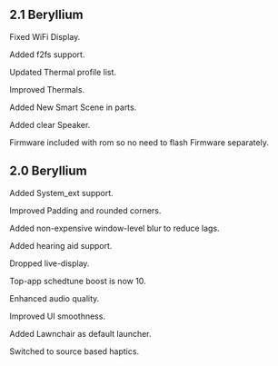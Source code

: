 ## 2.1 Beryllium

Fixed WiFi Display.

Added f2fs support.

Updated Thermal profile list.

Improved Thermals.

Added New Smart Scene in parts.

Added clear Speaker.

Firmware included with rom so no need to flash Firmware separately.


## 2.0 Beryllium

Added System_ext support.

Improved Padding and rounded corners.

Added non-expensive window-level blur to reduce lags.

Added hearing aid support.

Dropped live-display.

Top-app schedtune boost is now 10.

Enhanced audio quality.

Improved UI smoothness.

Added Lawnchair as default launcher.

Switched to source based haptics.
